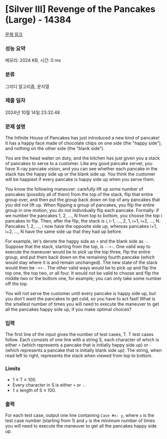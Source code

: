 # [Silver III] Revenge of the Pancakes (Large) - 14384 

[문제 링크](https://www.acmicpc.net/problem/14384) 

### 성능 요약

메모리: 2024 KB, 시간: 0 ms

### 분류

그리디 알고리즘, 문자열

### 제출 일자

2024년 10월 14일 23:32:48

### 문제 설명

<p>The Infinite House of Pancakes has just introduced a new kind of pancake! It has a happy face made of chocolate chips on one side (the "happy side"), and nothing on the other side (the "blank side").</p>

<p>You are the head waiter on duty, and the kitchen has just given you a stack of pancakes to serve to a customer. Like any good pancake server, you have X-ray pancake vision, and you can see whether each pancake in the stack has the happy side up or the blank side up. You think the customer will be happiest if every pancake is happy side up when you serve them.</p>

<p>You know the following maneuver: carefully lift up some number of pancakes (possibly all of them) from the top of the stack, flip that entire group over, and then put the group back down on top of any pancakes that you did not lift up. When flipping a group of pancakes, you flip the entire group in one motion; you do not individually flip each pancake. Formally: if we number the pancakes 1, 2, ..., N from top to bottom, you choose the top i pancakes to flip. Then, after the flip, the stack is i, i-1, ..., 2, 1, i+1, i+2, ..., N. Pancakes 1, 2, ..., i now have the opposite side up, whereas pancakes i+1, i+2, ..., N have the same side up that they had up before.</p>

<p>For example, let's denote the happy side as <code>+</code> and the blank side as <code>-</code>. Suppose that the stack, starting from the top, is <code>--+-</code>. One valid way to execute the maneuver would be to pick up the top three, flip the entire group, and put them back down on the remaining fourth pancake (which would stay where it is and remain unchanged). The new state of the stack would then be <code>-++-</code>. The other valid ways would be to pick up and flip the top one, the top two, or all four. It would not be valid to choose and flip the middle two or the bottom one, for example; you can only take some number off the top.</p>

<p>You will not serve the customer until every pancake is happy side up, but you don't want the pancakes to get cold, so you have to act fast! What is the smallest number of times you will need to execute the maneuver to get all the pancakes happy side up, if you make optimal choices?</p>

### 입력 

 <p>The first line of the input gives the number of test cases, T. T test cases follow. Each consists of one line with a string S, each character of which is either <code>+</code> (which represents a pancake that is initially happy side up) or <code>-</code> (which represents a pancake that is initially blank side up). The string, when read left to right, represents the stack when viewed from top to bottom.</p>

<h3>Limits</h3>

<ul>
	<li>1 ≤ T ≤ 100.</li>
	<li>Every character in S is either <code>+</code> or <code>-</code>.</li>
	<li>1 ≤ length of S ≤ 100.</li>
</ul>

### 출력 

 <p>For each test case, output one line containing <code>Case #x: y</code>, where <code>x</code> is the test case number (starting from 1) and <code>y</code> is the minimum number of times you will need to execute the maneuver to get all the pancakes happy side up.</p>

